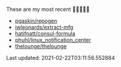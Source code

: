 These are my most recent 🌟🌟🌟🌟🌟

* [pgaskin/repogen](https://github.com/pgaskin/repogen)
* [iwleonards/extract-mfg](https://github.com/iwleonards/extract-mfg)
* [hatifnatt/consul-formula](https://github.com/hatifnatt/consul-formula)
* [phuhl/linux_notification_center](https://github.com/phuhl/linux_notification_center)
* [thelounge/thelounge](https://github.com/thelounge/thelounge)

Last updated: 2021-02-22T03:11:56.552884
